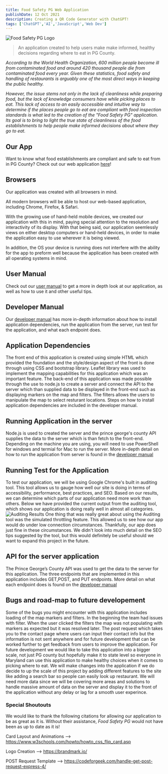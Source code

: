 ```yaml
---
title: Food Safety PG Web Application
publishDate: 12 Oct 2021
description: Creating a QR Code Generator with ChatGPT!
tags: ['ChatGPT','AI','JavaScript','Web Dev']
---
```


![Food Safety PG Logo](https://github.com/jakecupani/foodsafety_pg/blob/master/src/static/pg-logo.png)
> An application created to help users make make informed, healthy decisions regarding where to eat in PG County.

*According to the World Health Organization, 600 million people become ill from contaminated food and around 420 thousand people die from contaminated food every year. Given these statistics, food safety and handling of restaurants is arguably one of the most direct ways in keeping the public healthy.*

*However, the issue stems not only in the lack of cleanliness while preparing food, but the lack of knowledge consumers have while picking places to eat. This lack of access to an easily accessible and intuitive way to determine if the places people go to eat are compliant with food inspection standards is what led to the creation of the "Food Safety PG" application. Its goal is to bring to light the true state of cleanliness of the food establishments to help people make informed decisions about where they go to eat.*

## Our App
Want to know what food establishments are compliant and safe to eat from in PG County? Check out our web application [here](https://www.jakecupani.github.io/blog/foodsafetypg/index.html)!

## Browsers
Our application was created with all browsers in mind.

All modern browsers will be able to host our web-based application, including Chrome, Firefox, & Safari. 

With the growing use of hand-held mobile devices, we created our application with this in mind, paying special attention to the resolution and interactivity of its display. With that being said, our application seemlessly views on either desktop computers or hand-held devices, in order to make the application easy to use wherever it is being viewed. 

In addition, the OS your device is running does not interfere with the ability for the app to preform well because the application has been created with all operating systems in mind. 


## User Manual
Check out our [user manual](https://github.com/jakecupani/foodsafety-pg/blob/master/docs/user.md) to get a more in depth look at our application, as well as how to use it and other useful tips. 

## Developer Manual
Our [developer manual](https://github.com/jakecupani/foodsafety-pg/blob/master/docs/developer_manual.md) has more in-depth information about how to install application dependencies, run the application from the server, run test for the application, and what each endpoint does.  

## Application Dependencies 
The front end of this application is created using simple HTML which provided the foundation and the style/design aspect of the front is done through using CSS and bootstrap library. Leaflet library was used to implement the mapping capabilities for this application which was an important feature. The back-end of this application was made possible through the use to node.js to create a server and connect the API to the server which than supplied data to be displayed in the front-end such as displaying markers on the map and filters. The filters allows the users to manipulate the map to select resturant locations. Steps on how to install application dependencies are included in the developer manual.

## Running Application in the server
Node.js is used to created the server and the prince george's county API supplies the data to the server which is than fetch to the front-end. Depending on the machine you are using, you will need to use PowerShell for windows and termial for Mac to run the server. More in-depth detail on how to run the application from server is found in the [developer manual](https://github.com/jakecupani/foodsafety-pg/blob/master/docs/developer_manual.md) 

## Running Test for the Application
To test our application, we will be using Google Chrome's built in auditing tool. This tool allows us to gauge how well our site is doing in terms of accessibility, performance, best practices, and SEO. Based on our results, we can determine which parts of our application need more work than others. Below we have provided the current output from the auditing tool, which shows our application is doing really well in almost all categories. ![Auditing Results](/src/static/AuditingResults.png)
One thing that was really great about using the Auditing tool was the simulated throttling feature. This allowed us to see how our app would do under low connection circumstances. Thankfully, our app does just fine in these circumstances. We didn't look into much detail on the SEO tips suggested by the tool, but this would definitely be useful should we want to expand this project in the future.

## API for the server application 
The Prince George’s County API was used to get the data to the server for this application. The three endpoints that are implemented in this application includes GET,POST, and PUT endpoints. More detail on what each endpoint does is found on the [developer manual](https://github.com/jakecupani/foodsafety-pg/blob/master/docs/developer_manual.md)

## Bugs and road-map to future developement 
Some of the bugs you might encounter with this application includes loading of the map markers and filters. In the beginning the team had issues with filter. When the user clicked  the filters the map was not populating with markers as expected but it was resolved later. The post request which takes you to the contact page where users can input their contact info but the information is not sent anywhere and for future development that can be worked further to get feedback from users to improve the application. For future development we would like to take this application into a bigger scale, not just PG county but hopefully make it to state level so everyone in Maryland can use this application to make healthy choices when it comes to picking where to eat. We will make changes into the application if we do decide to up the scale of this project by adding different features to the site like adding a search bar so people can easily look up restaurant. We will need more data since we will be covering more areas and solutions to handle massive amount of data on the server and display it to the front of the application without any delay or lag for a smooth user experince. 

### Special Shoutouts
We would like to thank the following citations for allowing our application to be as great as it is. Without their assistance, *Food Safety PG* would not have been as up to date as it is! 


Card Layout and Animations --> https://www.w3schools.com/howto/howto_css_flip_card.asp

Logo Creation --> https://brandmark.io/

POST Request Template --> https://codeforgeek.com/handle-get-post-request-express-4/


